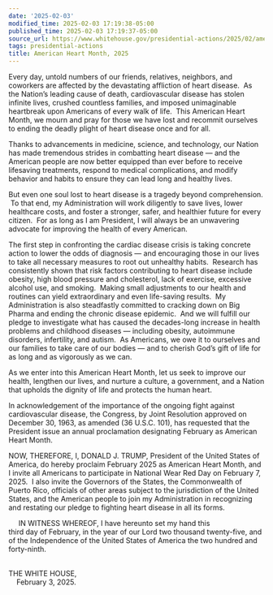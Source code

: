 ```yaml
---
date: '2025-02-03'
modified_time: 2025-02-03 17:19:38-05:00
published_time: 2025-02-03 17:19:37-05:00
source_url: https://www.whitehouse.gov/presidential-actions/2025/02/american-heart-month-2025/
tags: presidential-actions
title: American Heart Month, 2025
---
```

 
Every day, untold numbers of our friends, relatives, neighbors, and
coworkers are affected by the devastating affliction of heart disease. 
As the Nation’s leading cause of death, cardiovascular disease has
stolen infinite lives, crushed countless families, and imposed
unimaginable heartbreak upon Americans of every walk of life.  This
American Heart Month, we mourn and pray for those we have lost and
recommit ourselves to ending the deadly plight of heart disease once and
for all.  
  
Thanks to advancements in medicine, science, and technology, our Nation
has made tremendous strides in combatting heart disease — and the
American people are now better equipped than ever before to receive
lifesaving treatments, respond to medical complications, and modify
behavior and habits to ensure they can lead long and healthy lives.    
  
But even one soul lost to heart disease is a tragedy beyond
comprehension.  To that end, my Administration will work diligently to
save lives, lower healthcare costs, and foster a stronger, safer, and
healthier future for every citizen.  For as long as I am President, I
will always be an unwavering advocate for improving the health of every
American.  
  
The first step in confronting the cardiac disease crisis is taking
concrete action to lower the odds of diagnosis — and encouraging those
in our lives to take all necessary measures to root out unhealthy
habits.  Research has consistently shown that risk factors contributing
to heart disease include obesity, high blood pressure and cholesterol,
lack of exercise, excessive alcohol use, and smoking.  Making small
adjustments to our health and routines can yield extraordinary and even
life-saving results.  My Administration is also steadfastly committed to
cracking down on Big Pharma and ending the chronic disease epidemic.
 And we will fulfill our pledge to investigate what has caused the
decades-long increase in health problems and childhood diseases —
including obesity, autoimmune disorders, infertility, and autism.  As
Americans, we owe it to ourselves and our families to take care of our
bodies — and to cherish God’s gift of life for as long and as vigorously
as we can.  
  
As we enter into this American Heart Month, let us seek to improve our
health, lengthen our lives, and nurture a culture, a government, and a
Nation that upholds the dignity of life and protects the human heart.  
  
In acknowledgement of the importance of the ongoing fight against
cardiovascular disease, the Congress, by Joint Resolution approved on
December 30, 1963, as amended (36 U.S.C. 101), has requested that the
President issue an annual proclamation designating February as American
Heart Month.  
  
NOW, THEREFORE, I, DONALD J. TRUMP, President of the United States of
America, do hereby proclaim February 2025 as American Heart Month, and I
invite all Americans to participate in National Wear Red Day on February
7, 2025.  I also invite the Governors of the States, the Commonwealth of
Puerto Rico, officials of other areas subject to the jurisdiction of the
United States, and the American people to join my Administration in
recognizing and restating our pledge to fighting heart disease in all
its forms.  
  
     IN WITNESS WHEREOF, I have hereunto set my hand this  
third day of February, in the year of our Lord two thousand twenty-five,
and of the Independence of the United States of America the two hundred
and forty-ninth.  
   
  
  
  
  
  
  
THE WHITE HOUSE,  
    February 3, 2025.
